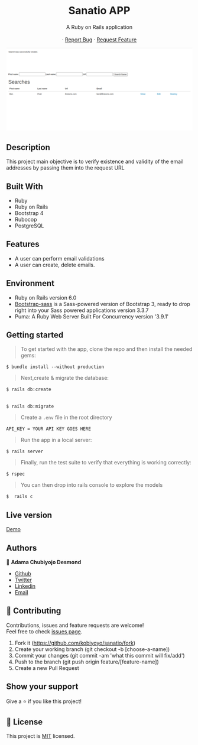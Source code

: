 <br />
<p align="center">
  <h1 align="center"> Sanatio APP</h1>
 
  <p align="center">
    A Ruby on Rails application
    <br />
    <br />
    <a href=""></a>
    ·
    <a href="https://github.com/kobiyoyo/sanatio/issues">Report Bug</a>
    ·
    <a href="https://github.com/kobiyoyo/sanatio/issues">Request Feature</a>
  </p>
  <img src="app/assets/images/screenshot.png" alt="sanatio-project">
</p>


## Description
This project main objective is to verify existence and validity of the email addresses by passing them into the request URL


## Built With
- Ruby 
- Ruby on Rails
- Bootstrap 4
- Rubocop
- PostgreSQL

## Features
- A user can perform email validations
- A user can create, delete emails.



## Environment
- Ruby on Rails version 6.0
- [Bootstrap-sass](https://www.rubydoc.info/gems/bootstrap-sass/3.3.6) is a Sass-powered version of Bootstrap 3, ready to drop right into your Sass powered applications version 3.3.7
- Puma: A Ruby Web Server Built For Concurrency version '3.9.1'

## Getting started
> To get started with the app, clone the repo and then install the needed gems:

```
$ bundle install --without production
```

> Next,create & migrate the database:
```
$ rails db:create
```
```

$ rails db:migrate
```
> Create a `.env` file in the root directory

````
API_KEY = YOUR API KEY GOES HERE

````
> Run the app in a local server:

```
$ rails server
```
> Finally, run the test suite to verify that everything is working correctly:

```
$ rspec
```
> You can then drop into rails console to explore the models

```sh
$  rails c
```
## Live version

[Demo](https://stormy-ravine-81598.herokuapp.com/)

## Authors

👤 **Adama Chubiyojo Desmond**

-  [Github](https://github.com/kobiyoyo)
-  [Twitter](https://twitter.com/_kobiyoyo)
-  [Linkedin](https://www.linkedin.com/in/chubiyojo-adama/)
-  [Email](mailto:adamachubi@gmail.com)



## 🤝 Contributing

Contributions, issues and feature requests are welcome!<br />Feel free to check [issues page](https://github.com/kobiyoyo/sanatio/issues).

1. Fork it (https://github.com/kobiyoyo/sanatio/fork)
2. Create your working branch (git checkout -b [choose-a-name])
3. Commit your changes (git commit -am 'what this commit will fix/add')
4. Push to the branch (git push origin feature/[feature-name])
5. Create a new Pull Request

## Show your support

Give a ⭐️ if you like this project!


## 📝 License

This project is [MIT](./LICENSE) licensed.
